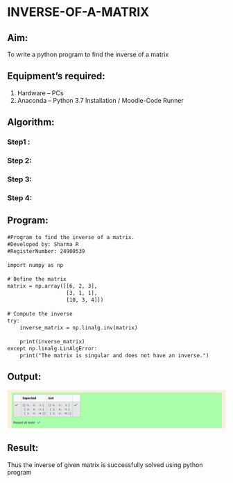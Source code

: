 # INVERSE-OF-A-MATRIX
## Aim:
To write a python program to find the inverse of a matrix
## Equipment’s required:
1. 	Hardware – PCs
2. 	Anaconda – Python 3.7 Installation / Moodle-Code Runner
## Algorithm:
### Step1 : 
### Step 2: 
### Step 3: 
### Step 4: 

## Program:
```
#Program to find the inverse of a matrix.
#Developed by: Sharma R
#RegisterNumber: 24900539

import numpy as np

# Define the matrix
matrix = np.array([[6, 2, 3],
                   [3, 1, 1],
                   [10, 3, 4]])

# Compute the inverse
try:
    inverse_matrix = np.linalg.inv(matrix)
   
    print(inverse_matrix)
except np.linalg.LinAlgError:
    print("The matrix is singular and does not have an inverse.")
```
## Output:
![alt text](image.png)
## Result:
Thus the inverse of given matrix is successfully solved using python program

